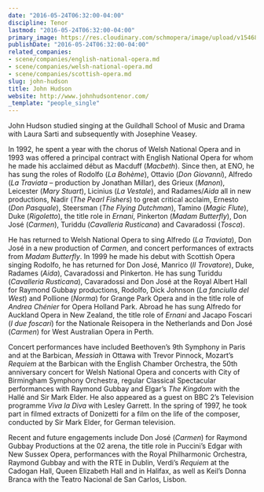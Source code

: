 ```yaml
---
date: "2016-05-24T06:32:00-04:00"
discipline: Tenor
lastmod: "2016-05-24T06:32:00-04:00"
primary_image: https://res.cloudinary.com/schmopera/image/upload/v1546830366/media/2019/01/JohnHudson.gif
publishDate: "2016-05-24T06:32:00-04:00"
related_companies:
- scene/companies/english-national-opera.md
- scene/companies/welsh-national-opera.md
- scene/companies/scottish-opera.md
slug: john-hudson
title: John Hudson
website: http://www.johnhudsontenor.com/
_template: "people_single"
---
```

John Hudson studied singing at the Guildhall School of Music and Drama with Laura Sarti and subsequently with Josephine Veasey.

In 1992, he spent a year with the chorus of Welsh National Opera and in 1993 was offered a principal contract with English National Opera for whom he made his acclaimed début as Macduff (*Macbeth*). Since then, at ENO, he has sung the roles of Rodolfo (*La Bohème*), Ottavio (*Don Giovanni*), Alfredo (*La Traviata* – production by Jonathan Millar), des Grieux (*Manon*), Leicester (*Mary Stuart*), Licinius (*La Vestale*), and Radames/*Aida* all in new productions, Nadir (*The Pearl Fishers*) to great critical acclaim, Ernesto (*Don Pasquale*), Steersman (*The Flying Dutchman*), Tamino (*Magic Flute*), Duke (*Rigoletto*), the title role in *Ernani*, Pinkerton (*Madam Butterfly*), Don José (*Carmen*), Turiddu (*Cavalleria Rusticana*) and Cavaradossi (*Tosca*).

He has returned to Welsh National Opera to sing Alfredo (*La Traviata*), Don José in a new production of *Carmen*, and concert performances of extracts from *Madam Butterfly*.  In 1999 he made his debut with Scottish Opera singing Rodolfo, he has returned for Don José,  Manrico (*Il Trovatore*), Duke, Radames (*Aida*), Cavaradossi and Pinkerton.  He has sung Turiddu (*Cavalleria Rusticana*), Cavaradossi and Don José at the Royal Albert Hall for Raymond Gubbay productions,  Rodolfo, Dick Johnson (*La fanciulla del West*) and Pollione (*Norma*) for Grange Park Opera and in the title role of *Andrea Chénier* for Opera Holland Park.  Abroad he has sung Alfredo for Auckland Opera in New Zealand, the title role of *Ernani* and Jacapo Foscari (*I due foscari*) for the Nationale Reisopera in the Netherlands and Don José (*Carmen*) for West Australian Opera in Perth.

Concert performances have included Beethoven’s 9th Symphony in Paris and at the Barbican, *Messiah* in Ottawa with Trevor Pinnock, Mozart’s *Requiem* at the Barbican with the English Chamber Orchestra, the 50th anniversary concert for Welsh National Opera and concerts with City of Birmingham Symphony Orchestra, regular Classical Spectacular performances with Raymond Gubbay and Elgar’s *The Kingdom* with the Hallé and Sir Mark Elder.  He also appeared as a guest on BBC 2’s Television programme *Viva la Diva* with Lesley Garrett. In the spring of 1997, he took part in filmed extracts of Donizetti for a film on the life of the composer, conducted by Sir Mark Elder, for German television.

Recent and future engagements include Don José (*Carmen*) for Raymond Gubbay Productions at the 02 arena, the title role in Puccini’s Edgar with New Sussex Opera, performances with the Royal Philharmonic Orchestra, Raymond Gubbay and with the RTE in Dublin, Verdi’s *Requiem* at the Cadogan Hall, Queen Elizabeth Hall and in Halifax, as well as Keil’s Donna Branca with the Teatro Nacional de San Carlos, Lisbon.